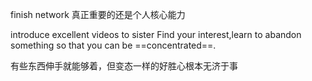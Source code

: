 finish network
真正重要的还是个人核心能力


introduce excellent videos to sister
Find your interest,learn to abandon something so that you can be ==concentrated==.

有些东西伸手就能够着，但变态一样的好胜心根本无济于事